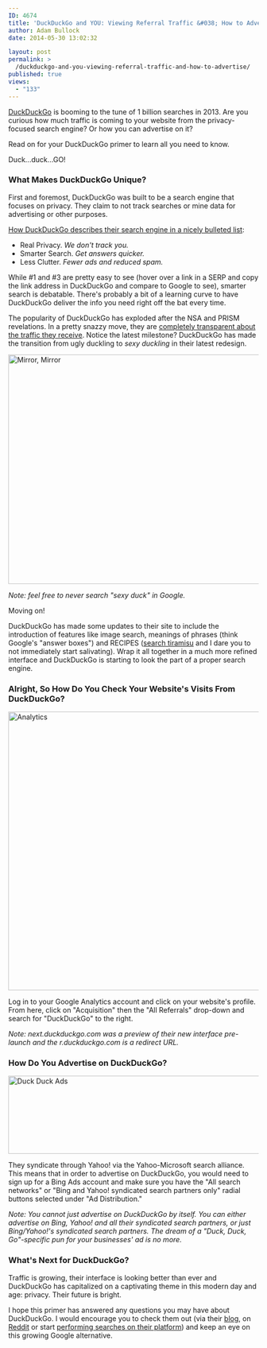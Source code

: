 ```yaml
---
ID: 4674
title: 'DuckDuckGo and YOU: Viewing Referral Traffic &#038; How to Advertise'
author: Adam Bullock
date: 2014-05-30 13:02:32

layout: post
permalink: >
  /duckduckgo-and-you-viewing-referral-traffic-and-how-to-advertise/
published: true
views:
  - "133"
---
```

<p><a href="http://www.duckduckgo.com" target="_blank">DuckDuckGo</a> is booming to the tune of 1 billion searches in 2013. Are you curious how much traffic is coming to your website from the privacy-focused search engine? Or how you can advertise on it?</p>

<p>Read on for your DuckDuckGo primer to learn all you need to know.</p>

<p>Duck...duck...GO!</p>

<!--more-->

<h3>What Makes DuckDuckGo Unique?</h3>

<p>First and foremost, DuckDuckGo was built to be a search engine that focuses on privacy. They claim to not track searches or mine data for advertising or other purposes.</p>

<p><a href="https://duckduckgo.com/about" target="_blank">How DuckDuckGo describes their search engine in a nicely bulleted list</a>:</p>

<ul>
<li>Real Privacy. <i>We don't track you.</i></li>
<li>Smarter Search. <i>Get answers quicker.</i></li>
<li>Less Clutter. <i>Fewer ads and reduced spam.</i></li>
</ul>

<p>While #1 and #3 are pretty easy to see (hover over a link in a SERP and copy the link address in DuckDuckGo and compare to Google to see), smarter search is debatable. There's probably a bit of a learning curve to have DuckDuckGo deliver the info you need right off the bat every time.</p>

<p>The popularity of DuckDuckGo has exploded after the NSA and PRISM revelations. In a pretty snazzy move, they are <a href="https://duckduckgo.com/traffic.html" target="_blank">completely transparent about the traffic they receive</a>. Notice the latest milestone? DuckDuckGo has made the transition from ugly duckling to <i>sexy duckling</i> in their latest redesign.</p>

<p><img src="http://mkgmediagroup.com/wp-content/uploads/2014/05/duckmirror.jpg" alt="Mirror, Mirror" width="634" height="462" class="alignnone size-full wp-image-4679" /></p>

<p><i>Note: feel free to never search "sexy duck" in Google.</i></p>

<p>Moving on!</p>

<p>DuckDuckGo has made some updates to their site to include the introduction of features like image search, meanings of phrases (think Google's "answer boxes") and RECIPES (<a href="https://duckduckgo.com/?q=tiramisu" target="_blank">search tiramisu</a> and I dare you to not immediately start salivating).  Wrap it all together in a much more refined interface and DuckDuckGo is starting to look the part of a proper search engine.</p>

<h3>Alright, So How Do You Check Your Website's Visits From DuckDuckGo?</h3>

<p><img src="http://mkgmediagroup.com/wp-content/uploads/2014/05/duckduckanalytics.png" alt="Analytics" width="1249" height="561" class="alignnone size-full wp-image-4680" /></p>

<p>Log in to your Google Analytics account and click on your website's profile. From here, click on "Acquisition" then the "All Referrals" drop-down and search for "DuckDuckGo" to the right.</p>

<p><i>Note: next.duckduckgo.com was a preview of their new interface pre-launch and the r.duckduckgo.com is a redirect URL.</i></p>

<h3>How Do You Advertise on DuckDuckGo?</h3>

<p><img src="http://mkgmediagroup.com/wp-content/uploads/2014/05/addistribution.png" alt="Duck Duck Ads" width="685" height="157" class="alignnone size-full wp-image-4681" /></p>

<p>They syndicate through Yahoo! via the Yahoo-Microsoft search alliance. This means that in order to advertise on DuckDuckGo, you would need to sign up for a Bing Ads account and make sure you have the "All search networks" or "Bing and Yahoo! syndicated search partners only" radial buttons selected under "Ad Distribution."</p>

<p><i>Note: You cannot just advertise on DuckDuckGo by itself. You can either advertise on Bing, Yahoo! and all their syndicated search partners, or just Bing/Yahoo!'s syndicated search partners. The dream of a "Duck, Duck, Go"-specific pun for your businesses' ad is no more.</i></p>

<h3>What's Next for DuckDuckGo?</h3>

<p>Traffic is growing, their interface is looking better than ever and DuckDuckGo has capitalized on a captivating theme in this modern day and age: privacy.  Their future is bright.</p>

<p>I hope this primer has answered any questions you may have about DuckDuckGo. I would encourage you to check them out (via their <a href="https://duck.co/blog" target="_blank">blog</a>, on <a href="http://reddit.com/r/duckduckgo" target="_blank">Reddit</a> or start <a href="http://www.duckduckgo.com" target="_blank">performing searches on their platform</a>) and keep an eye on this growing Google alternative.</p>